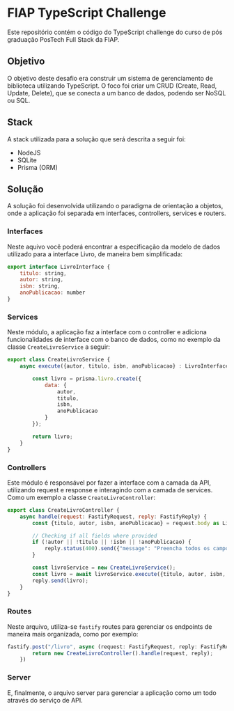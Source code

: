 # FIAP TypeScript Challenge

Este repositório contém o código do TypeScript challenge do curso de pós graduação PosTech Full Stack da FIAP.

## Objetivo

O objetivo deste desafio era construir um sistema de gerenciamento de biblioteca utilizando TypeScript. O foco foi criar um CRUD (Create, Read, Update, Delete), que se conecta a um banco de dados, podendo ser NoSQL ou SQL.

## Stack

A stack utilizada para a solução que será descrita a seguir foi:
* NodeJS
* SQLite
* Prisma (ORM)

## Solução

A solução foi desenvolvida utilizando o paradigma de orientação a objetos, onde a aplicação foi separada em interfaces, controllers, services e routers.

### Interfaces

Neste aquivo você poderá encontrar a especificação da modelo de dados utilizado para a interface Livro, de maneira bem simplificada:

```js
export interface LivroInterface {
    titulo: string,
    autor: string,
    isbn: string,
    anoPublicacao: number
}
```

### Services

Neste módulo, a aplicação faz a interface com o controller e adiciona funcionalidades de interface com o banco de dados, como no exemplo da classe `CreateLivroService` a seguir:

```js
export class CreateLivroService {
    async execute({autor, titulo, isbn, anoPublicacao} : LivroInterface) {

        const livro = prisma.livro.create({
            data: {
                autor,
                titulo,
                isbn,
                anoPublicacao
            }
        });

        return livro;
    }
}
```

### Controllers

Este módulo é responsável por fazer a interface com a camada da API, utilizando request e response e interagindo com a camada de services. Como um exemplo a classe `CreateLivroController`:

```js
export class CreateLivroController {
    async handle(request: FastifyRequest, reply: FastifyReply) {
        const {titulo, autor, isbn, anoPublicacao} = request.body as LivroInterface;

        // Checking if all fields where provided
        if (!autor || !titulo || !isbn || !anoPublicacao) {
            reply.status(400).send({"message": "Preencha todos os campos!"});
        }

        const livroService = new CreateLivroService();
        const livro = await livroService.execute({titulo, autor, isbn, anoPublicacao});
        reply.send(livro);
    }
} 
```

### Routes

Neste arquivo, utiliza-se `fastify` routes para gerenciar os endpoints de maneira mais organizada, como por exemplo:

```js
fastify.post("/livro", async (request: FastifyRequest, reply: FastifyReply) =>{
        return new CreateLivroController().handle(request, reply);
    })
```

### Server

E, finalmente, o arquivo server para gerenciar a aplicação como um todo através do serviço de API.


